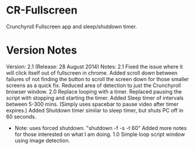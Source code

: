 CR-Fullscreen
=============

Crunchyroll Fullscreen app and sleep/shutdown timer.

Version Notes
=============
Version: 2.1 (Release: 28 August 2014)
Notes:
2.1
Fixed the issue where it will click itself out of fullscreen in chrome.
Added scroll down between failures of not finding the button to scroll the screen down for those smaller screens as a quick fix.
Reduced area of detection to just the Crunchyroll browser window.
2.0
Replace looping with a timer.
Replaced pausing the script with stopping and starting the timer.
Added Sleep timer of intervals between 5-300 mins.
(Simply uses spacebar to pause video after timer expires.)
Added Shutdown timer similar to sleep timer, but shuts PC off in 60 seconds. 
- Note: uses forced shutdown. "shutdown -f -s -t 60"
Added more notes for those interested on what I am doing.
1.0
Simple loop script window using image detection.


